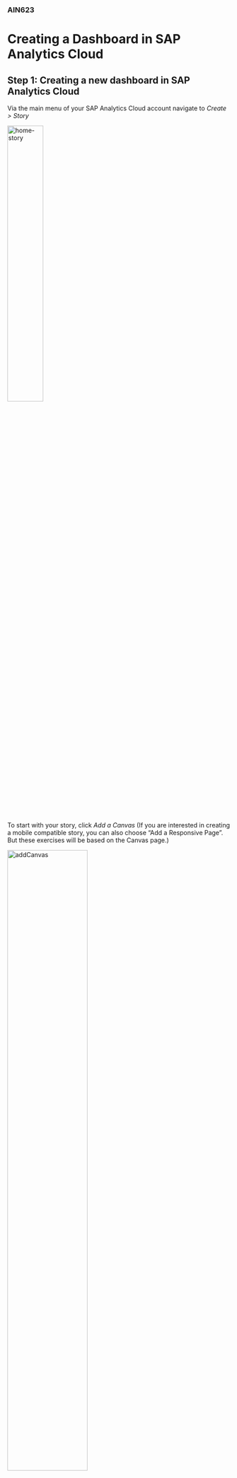 ### AIN623

# Creating a Dashboard in SAP Analytics Cloud

## Step 1: Creating a new dashboard in SAP Analytics Cloud

Via the main menu of your SAP Analytics Cloud account navigate to *Create > Story*

<img src="img/home-story.png" alt="home-story" width="40%">

To start with your story, click *Add a Canvas* (If you are interested in creating a mobile compatible story, you can also choose “Add a Responsive Page”. But these exercises will be based on the Canvas page.)

<img src="img/addCanvas.png" alt="addCanvas" width="60%">

## Step 2: Adding Charts to your story

Click *Chart* to add it as the first item to your story.

<img src="img/addChart.png" alt="addChart" width="40%">

From the upcoming dropdown select your *simpleModel* as a datasource and click *Ok*

<img src="img/datasource.png" alt="datasource" width="40%">

With the Builder tool on the right-hand side of your screen you can now choose your chart type and add the measures and dimensions, as well as modifying the colors of your chart.

Leave the chart type as *Bar/Column*

From the dropdown choose *No. of Entries* as a measure

As a dimension add *Time Hierarchy* from the dropdown

<img src="img/firstChart.png" alt="firstChart" width="40%">

Adding a hierarchy as a dimension to your chart allows you to drill down and get more insights into your data.

As a first level, all data is shown in one bar. To test the drill down functionality, select the bar in the chart and press the *arrow down* button.

<img src="img/drillDown.png" alt="drillDown" width="40%">

As a second drill down step the data is split into two different calendar weeks.

Either drill out again with the *arrow up*, or to go further down, selecting the bottom bar and clicking again the *arrow down* button. This splits the data of this calendar week again down into the different days. You can drill down further until you reach the hourly view. Or you can use the *arrow up* button to go one step up in your hierarchy again.

<img src="img/drillUp.png" alt="drillUp" width="40%">

To add a second chart to your story, click the *Chart* button on the top of your screen.

In the upcoming builder view select *More > Donut*

<img src="img/newDonut.png" alt="newDonut" width="60%">

As a measure select again *No. of Entries*.

Select *lang* as a dimension to have a look at the different languages, which are used in the tweets of your dataset.

<img src="img/donutDimension.png" alt="donutDimension" width="60%">

## Step 3: Using the Styling and Color options

If you don’t like the colors of the chart you can use the dropdown menu to change the color palette or create a new color palette according to your needs.

<img src="img/donutColor.png" alt="donutColor" width="40%">

To make the chart a bit more consumable you can also limit the number of dimensions to the top 5 or top N options by using the small trophy icon next to the chart.

<img src="img/top5.png" alt="top5" width="40%">

With the styling options in your builder you can additionally change various other characteristics, like background color of your chart or the font formatting.

To access it click on the brush next to your builder.

<img src="img/brush.png" alt="brush" width="30%">

To show or hide the legend or titles in one of your charts go to *…> Show/Hide* next to your chart.

<img src="img/legend.png" alt="legend" width="50%">

To arrange the charts, you can use the drag and drop functionality and also resize them easily via drag and drop.

Feel free to test all the functionalities, given by SAP Analytics Cloud to change the size and color and formatting of your charts.

The model also contains a lot more measures and dimensions, than the ones used for these two charts so feel free to use all of them to add additional charts to your story and to build a bigger dashboard to get more insights into your dataset.

## Step 4: Saving your Story

Once you are done with all the changes you can save your story. Therefore, use the save icon on the top ribbon. Choosing *Save As File* would generate a pdf export of your story. Choosing *Save As Template* would save your story as a template which can later be reused to generate a new story more easily with predefined colors and already arranged charts.

Choose *Save* to save your story in SAP Analytics Cloud.

<img src="img/save.png" alt="save" width="40%">

You can add a title to your story, for example *MyFirstStory*

Per default your story is saved in your own folder. You can also decide to save it in the *Public* folder to make it accessible for other users on your tenant (only relevant for enterprise accounts). Or you can create your own folder structure.

After entering your story title click *Ok*

<img src="img/myFirstStory.png" alt="myFirstStory" width="50%">

Congratulations! You created your first own story in SAP Analytics Cloud!

**Congratulations! You finished all the exercises successfully!**
